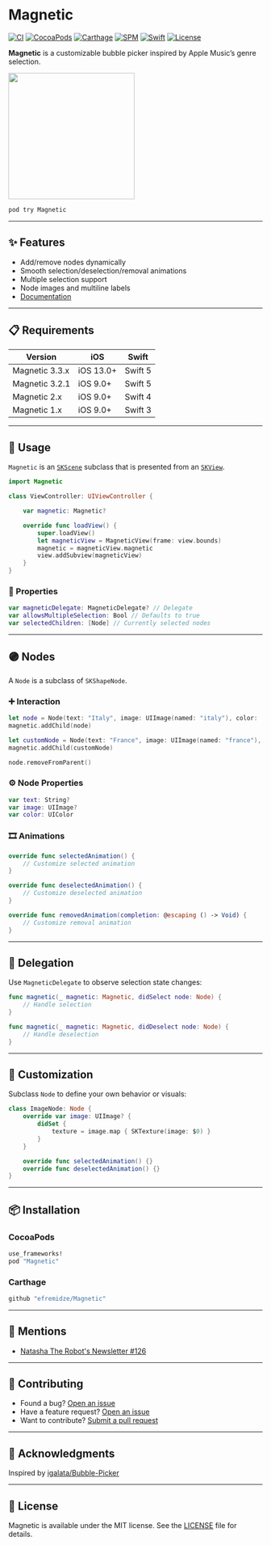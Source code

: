 # Magnetic

[![CI](https://github.com/efremidze/Magnetic/actions/workflows/ci.yml/badge.svg)](https://github.com/efremidze/Magnetic/actions/workflows/ci.yml)
[![CocoaPods](https://img.shields.io/cocoapods/v/Magnetic.svg)](https://cocoapods.org/pods/Magnetic)
[![Carthage](https://img.shields.io/badge/Carthage-compatible-brightgreen.svg)](https://github.com/Carthage/Carthage)
[![SPM](https://img.shields.io/badge/SPM-compatible-brightgreen.svg)](https://swift.org/package-manager/)
[![Swift](https://img.shields.io/badge/Swift-5.9+-orange.svg)](https://swift.org)
[![License](https://img.shields.io/github/license/efremidze/Magnetic.svg)](LICENSE)

**Magnetic** is a customizable bubble picker inspired by Apple Music’s genre selection.

<img src="/Images/demo2.gif" width="250" />

```sh
pod try Magnetic
```

---

## ✨ Features

- Add/remove nodes dynamically
- Smooth selection/deselection/removal animations
- Multiple selection support
- Node images and multiline labels
- [Documentation](https://efremidze.github.io/Magnetic)

---

## 📋 Requirements

| Version         | iOS        | Swift    |
|----------------|------------|----------|
| Magnetic 3.3.x | iOS 13.0+  | Swift 5  |
| Magnetic 3.2.1 | iOS 9.0+   | Swift 5  |
| Magnetic 2.x   | iOS 9.0+   | Swift 4  |
| Magnetic 1.x   | iOS 9.0+   | Swift 3  |

---

## 🚀 Usage

`Magnetic` is an [`SKScene`](https://developer.apple.com/documentation/spritekit/skscene) subclass that is presented from an [`SKView`](https://developer.apple.com/documentation/spritekit/skview).

```swift
import Magnetic

class ViewController: UIViewController {

    var magnetic: Magnetic?

    override func loadView() {
        super.loadView()
        let magneticView = MagneticView(frame: view.bounds)
        magnetic = magneticView.magnetic
        view.addSubview(magneticView)
    }
}
```

### 🧠 Properties

```swift
var magneticDelegate: MagneticDelegate? // Delegate
var allowsMultipleSelection: Bool // Defaults to true
var selectedChildren: [Node] // Currently selected nodes
```

---

## 🟣 Nodes

A `Node` is a subclass of `SKShapeNode`.

### ➕ Interaction

```swift
let node = Node(text: "Italy", image: UIImage(named: "italy"), color: .red, radius: 30)
magnetic.addChild(node)

let customNode = Node(text: "France", image: UIImage(named: "france"), color: .blue, path: path, marginScale: 1.1)
magnetic.addChild(customNode)

node.removeFromParent()
```

### ⚙️ Node Properties

```swift
var text: String?
var image: UIImage?
var color: UIColor
```

### 🎞️ Animations

```swift
override func selectedAnimation() {
    // Customize selected animation
}

override func deselectedAnimation() {
    // Customize deselected animation
}

override func removedAnimation(completion: @escaping () -> Void) {
    // Customize removal animation
}
```

---

## 🔄 Delegation

Use `MagneticDelegate` to observe selection state changes:

```swift
func magnetic(_ magnetic: Magnetic, didSelect node: Node) {
    // Handle selection
}

func magnetic(_ magnetic: Magnetic, didDeselect node: Node) {
    // Handle deselection
}
```

---

## 🎨 Customization

Subclass `Node` to define your own behavior or visuals:

```swift
class ImageNode: Node {
    override var image: UIImage? {
        didSet {
            texture = image.map { SKTexture(image: $0) }
        }
    }

    override func selectedAnimation() {}
    override func deselectedAnimation() {}
}
```

---

## 📦 Installation

### CocoaPods

```ruby
use_frameworks!
pod "Magnetic"
```

### Carthage

```bash
github "efremidze/Magnetic"
```

---

## 📰 Mentions

- [Natasha The Robot's Newsletter #126](https://swiftnews.curated.co/issues/126#start)

---

## 🤝 Contributing

- Found a bug? [Open an issue](https://github.com/efremidze/Magnetic/issues)
- Have a feature request? [Open an issue](https://github.com/efremidze/Magnetic/issues)
- Want to contribute? [Submit a pull request](https://github.com/efremidze/Magnetic/pulls)

---

## 🙏 Acknowledgments

Inspired by [igalata/Bubble-Picker](https://github.com/igalata/Bubble-Picker)

---

## 📄 License

Magnetic is available under the MIT license. See the [LICENSE](LICENSE) file for details.
